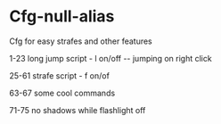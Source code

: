 # Cfg-null-alias
Cfg for easy strafes and other features

1-23 long jump script - l on/off -- jumping on right click

25-61 strafe script -  f on/of

63-67 some cool commands

71-75 no shadows while flashlight off

